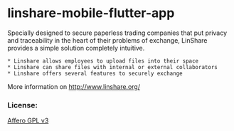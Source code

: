 # linshare-mobile-flutter-app

Specially designed to secure paperless trading companies that put privacy and
traceability in the heart of their problems of exchange, LinShare provides a
simple solution completely intuitive.

    * Linshare allows employees to upload files into their space
    * Linshare can share files with internal or external collaborators
    * Linshare offers several features to securely exchange
   
More information on http://www.linshare.org/

### License:
[Affero GPL v3](http://www.gnu.org/licenses/agpl-3.0.html)


